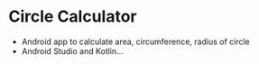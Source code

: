 # Circle Calculator

* Android app to calculate area, circumference, radius of circle
* Android Studio and Kotlin...

